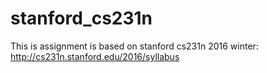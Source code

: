 # stanford_cs231n
This is assignment is based on stanford cs231n 2016 winter:
http://cs231n.stanford.edu/2016/syllabus

